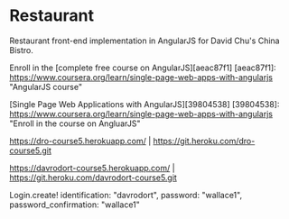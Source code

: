 # Restaurant

Restaurant front-end implementation in AngularJS for David Chu's China Bistro.

Enroll in the [complete free course on AngularJS][aeac87f1]
  [aeac87f1]: https://www.coursera.org/learn/single-page-web-apps-with-angularjs "AngularJS course"

  [Single Page Web Applications with AngularJS][39804538]
  [39804538]: https://www.coursera.org/learn/single-page-web-apps-with-angularjs "Enroll in the course on AngluarJS"


  https://dro-course5.herokuapp.com/ | https://git.heroku.com/dro-course5.git

  https://davrodort-course5.herokuapp.com/ | https://git.heroku.com/davrodort-course5.git

  Login.create! identification: "davrodort", password: "wallace1",  password_confirmation: "wallace1"

